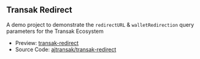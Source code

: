 ## Transak Redirect

A demo project to demonstrate the `redirectURL` & `walletRedirection` query parameters for the Transak Ecosystem

- Preview: [transak-redirect](https://transak-redirect.vercel.app/)
- Source Code: [ajtransak/transak-redirect](https://github.com/ajtransak/transak-redirect)
